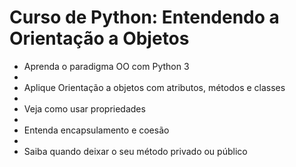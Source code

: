 # Curso de Python: Entendendo a Orientação a Objetos
+ Aprenda o paradigma OO com Python 3
+ 
+ Aplique Orientação a objetos com atributos, métodos e classes
+ 
+ Veja como usar propriedades
+ 
+ Entenda encapsulamento e coesão
+ 
+ Saiba quando deixar o seu método privado ou público

